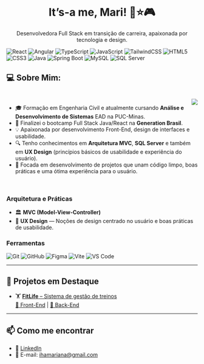 <h1 align="center">It’s-a me, Mari! 🍄⭐🎮</h1>

<p align="center">
Desenvolvedora Full Stack em transição de carreira, apaixonada por tecnologia e design.
</p>

<p align="center">
  
![React](https://img.shields.io/badge/-React-61DAFB?style=flat&logo=react&logoColor=white)
![Angular](https://img.shields.io/badge/-Angular-DD0031?style=flat&logo=angular&logoColor=white)
![TypeScript](https://img.shields.io/badge/-TypeScript-3178C6?style=flat&logo=typescript&logoColor=white)
![JavaScript](https://img.shields.io/badge/-JavaScript-F7DF1E?style=flat&logo=javascript&logoColor=black)
![TailwindCSS](https://img.shields.io/badge/-TailwindCSS-06B6D4?style=flat&logo=tailwindcss&logoColor=white)
![HTML5](https://img.shields.io/badge/-HTML5-E34F26?style=flat&logo=html5&logoColor=white)
![CSS3](https://img.shields.io/badge/-CSS3-1572B6?style=flat&logo=css3&logoColor=white)
![Java](https://img.shields.io/badge/-Java-007396?style=flat&logo=java&logoColor=white)
![Spring Boot](https://img.shields.io/badge/-SpringBoot-6DB33F?style=flat&logo=springboot&logoColor=white)
![MySQL](https://img.shields.io/badge/-MySQL-4479A1?style=flat&logo=mysql&logoColor=white)
![SQL Server](https://img.shields.io/badge/-SQL%20Server-CC2927?style=flat&logo=microsoftsqlserver&logoColor=white)

</p>

## 💻 Sobre Mim:
<br>
<img align="right" src="https://64.media.tumblr.com/13aa123e368277e924204a590761b3e8/9203134bcb94f388-33/s500x750/e28566094ee7d8e5d4b4043091f7796c3e86d0ab.gif"/>

- 🎓 Formação em Engenharia Civil e atualmente cursando **Análise e Desenvolvimento de Sistemas** EAD na PUC-Minas.
- 🧠 Finalizei o bootcamp Full Stack Java/React na **Generation Brasil**.
- 💡 Apaixonada por desenvolvimento Front-End, design de interfaces e usabilidade.
- 🔍 Tenho conhecimentos em **Arquitetura MVC**, **SQL Server** e também em **UX Design** (princípios básicos de usabilidade e experiência do usuário).
- 🎯 Focada em desenvolvimento de projetos que unam código limpo, boas práticas e uma ótima experiência para o usuário.

<br>

### Arquitetura e Práticas
- 🏛️ **MVC (Model-View-Controller)**
- 🎨 **UX Design** — Noções de design centrado no usuário e boas práticas de usabilidade.

### Ferramentas
![Git](https://img.shields.io/badge/-Git-F05032?style=flat&logo=git&logoColor=white)
![GitHub](https://img.shields.io/badge/-GitHub-181717?style=flat&logo=github&logoColor=white)
![Figma](https://img.shields.io/badge/-Figma-F24E1E?style=flat&logo=figma&logoColor=white)
![Vite](https://img.shields.io/badge/-Vite-646CFF?style=flat&logo=vite&logoColor=white)
![VS Code](https://img.shields.io/badge/-VSCode-007ACC?style=flat&logo=visualstudiocode&logoColor=white)

---

## 🚀 Projetos em Destaque
- 🏋️ [**FitLife** – Sistema de gestão de treinos](https://fittlife.netlify.app/)  
[🔗 Front-End](https://github.com/WinxTechGirls/fitlife) | [🔗 Back-End](https://github.com/WinxTechGirls/aplicativo-fitness)

---

## 📫 Como me encontrar
- 💼 [LinkedIn](https://www.linkedin.com/in/ihamari/)
- 📧 E-mail: ihamariana@gmail.com

